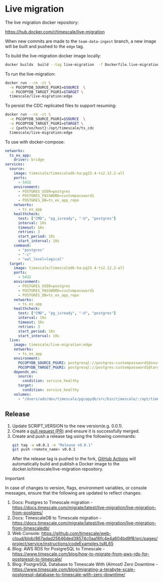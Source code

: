 # Live migration

The live migration docker repository:

https://hub.docker.com/r/timescale/live-migration

When new commits are made to the `team-data-ingest` branch, a new image will be
built and pushed to the `edge` tag.

To build the live-migration docker image locally:

```sh
docker buildx  build --tag live-migration  -f Dockerfile.live-migration .
```

To run the live-migration:

```sh
docker run --rm -it \
  -e PGCOPYDB_SOURCE_PGURI=$SOURCE  \
  -e PGCOPYDB_TARGET_PGURI=$TARGET \
  timescale/live-migration:edge
```

To persist the CDC replicated files to support resuming:

```sh
docker run --rm -it \
  -e PGCOPYDB_SOURCE_PGURI=$SOURCE  \
  -e PGCOPYDB_TARGET_PGURI=$TARGET \
  -v {path/on/host}:/opt/timescale/ts_cdc
  timescale/live-migration:edge
```

To use with docker-compose:

```yaml
networks:
  ts_ex_app:
    driver: bridge
services:
  source:
    image: timescale/timescaledb-ha:pg15.4-ts2.12.2-all
    ports:
      - 5432
    environment:
      - POSTGRES_USER=postgres
      - POSTGRES_PASSWORD=custompassword1
      - POSTGRES_DB=ts_ex_app_repo
    networks:
      - ts_ex_app
    healthcheck:
      test: ["CMD", "pg_isready", "-U", "postgres"]
      interval: 10s
      timeout: 10s
      retries: 3
      start_period: 10s
      start_interval: 10s
    command:
      - "postgres"
      - "-c"
      - "wal_level=logical"
  target:
    image: timescale/timescaledb-ha:pg15.4-ts2.12.2-all
    ports:
      - 5432
    environment:
      - POSTGRES_USER=postgres
      - POSTGRES_PASSWORD=custompassword1
      - POSTGRES_DB=ts_ex_app_repo
    networks:
      - ts_ex_app
    healthcheck:
      test: ["CMD", "pg_isready", "-U", "postgres"]
      interval: 10s
      timeout: 10s
      retries: 3
      start_period: 10s
      start_interval: 10s
  live:
    image: timescale/live-migration:edge
    networks:
      - ts_ex_app
    environment:
      PGCOPYDB_SOURCE_PGURI: postgresql://postgres:custompassword1@source/ts_ex_app_repo
      PGCOPYDB_TARGET_PGURI: postgresql://postgres:custompassword1@target/ts_ex_app_repo
    depends_on:
      source:
        condition: service_healthy
      target:
        condition: service_healthy
    volumes:
      - "/Users/adn/dev/timescale/pgcopydb/src/bin/timescale/:/opt/timescale"
```

## Release

1. Update SCRIPT_VERSION to the new version(e.g. 0.0.1).
2. Create a [pull request (PR)](https://github.com/timescale/pgcopydb/pull/29) and ensure it is successfully merged.
3. Create and push a release tag using the following commands:
	```sh
	git tag -a v0.0.1 -m "Release v0.0.1"
	git push <remote_name> v0.0.1
	```
	After the release tag is pushed to the fork, [GitHub Actions](https://github.com/timescale/pgcopydb/blob/main/.github/workflows/docker-publish-ts.yml) will automatically build and publish a Docker image to the docker.io/timescale/live-migration repository.

> [!IMPORTANT]
> In case of changes to version, flags, environment variables, or console messages, ensure that the following are updated to reflect changes:
> 1. Docs: Postgres to Timescale migration - https://docs.timescale.com/migrate/latest/live-migration/live-migration-from-postgres/
> 2. Docs: TimescaleDB to Timescale migration - https://docs.timescale.com/migrate/latest/live-migration/live-migration-from-timescaledb/
> 3. Web Console: https://github.com/timescale/web-cloud/blob/867adad25646ded38574c0aa16fc4e4a604bd9f8/src/pages/project/service/instructions/codeExamples.ts#L65
> 4. Blog: AWS RDS for PostgreSQL to Timescale - https://www.timescale.com/blog/how-to-migrate-from-aws-rds-for-postgresql-to-timescale/
> 5. Blog: PostgreSQL Database to Timescale With (Almost) Zero Downtime - https://www.timescale.com/blog/migrating-a-terabyte-scale-postgresql-database-to-timescale-with-zero-downtime/
